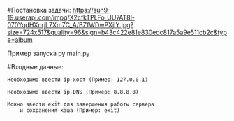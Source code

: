 #Постановка задачи:
	https://sun9-19.userapi.com/impg/X2cfkTPLFo_UU7AT8l-070YqdHXnrjL7Xm7C_A/BZfWDwPXjIY.jpg?size=724x517&quality=96&sign=b43c422e81e830edc817a5a9e511cb2c&type=album


Пример запуска py main.py

#Входные данные:
	
	Необходимо ввести ip-хост (Пример: 127.0.0.1)

	Необходимо ввести ip-DNS (Пример: 8.8.8.8)

	Можно ввести exit для завершения работы сервера
		и сохранения кэша (Пример: exit)
